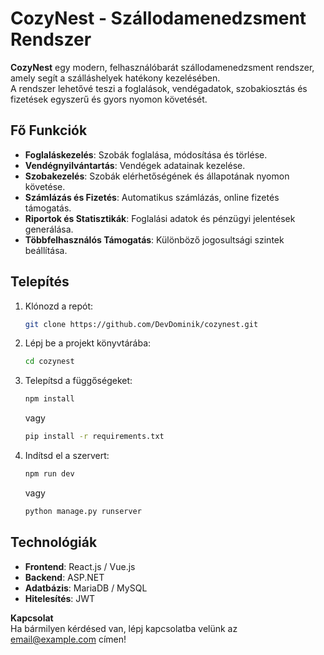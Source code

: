 # CozyNest - Szállodamenedzsment Rendszer

**CozyNest** egy modern, felhasználóbarát szállodamenedzsment rendszer, amely segít a szálláshelyek hatékony kezelésében.  
A rendszer lehetővé teszi a foglalások, vendégadatok, szobakiosztás és fizetések egyszerű és gyors nyomon követését.

## Fő Funkciók
- **Foglaláskezelés**: Szobák foglalása, módosítása és törlése.
- **Vendégnyilvántartás**: Vendégek adatainak kezelése.
- **Szobakezelés**: Szobák elérhetőségének és állapotának nyomon követése.
- **Számlázás és Fizetés**: Automatikus számlázás, online fizetés támogatás.
- **Riportok és Statisztikák**: Foglalási adatok és pénzügyi jelentések generálása.
- **Többfelhasználós Támogatás**: Különböző jogosultsági szintek beállítása.

## Telepítés
1. Klónozd a repót:
   ```sh
   git clone https://github.com/DevDominik/cozynest.git
   ```
2. Lépj be a projekt könyvtárába:
   ```sh
   cd cozynest
   ```
3. Telepítsd a függőségeket:
   ```sh
   npm install
   ```
   vagy
   ```sh
   pip install -r requirements.txt
   ```
4. Indítsd el a szervert:
   ```sh
   npm run dev
   ```
   vagy
   ```sh
   python manage.py runserver
   ```

## Technológiák
- **Frontend**: React.js / Vue.js
- **Backend**: ASP.NET
- **Adatbázis**: MariaDB / MySQL
- **Hitelesítés**: JWT 




**Kapcsolat**  
Ha bármilyen kérdésed van, lépj kapcsolatba velünk az [email@example.com](mailto:Cozynest@CN.com) címen!
